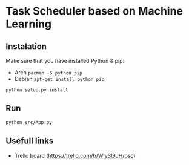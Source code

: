 # Task Scheduler based on Machine Learning

## Instalation
Make sure that you have installed Python & pip:
- Arch `pacman -S python pip`
- Debian `apt-get install python pip`

```python setup.py install```

## Run
```python src/App.py```

## Usefull links
- Trello board (https://trello.com/b/WlySl9JH/bsc)
